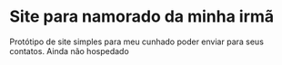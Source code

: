 # Site para namorado da minha irmã
Protótipo de site simples para meu cunhado poder enviar para seus contatos. Ainda não hospedado
